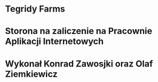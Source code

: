 # Tegridy Farms

# Storona na zaliczenie na Pracownie Aplikacji Internetowych

# Wykonał Konrad Zawosjki oraz Olaf Ziemkiewicz
